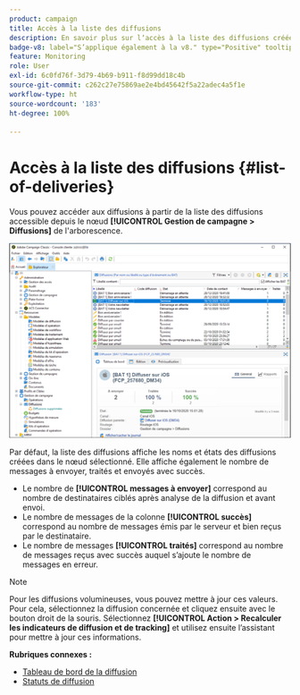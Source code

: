 ```yaml
---
product: campaign
title: Accès à la liste des diffusions
description: En savoir plus sur lʼaccès à la liste des diffusions créées
badge-v8: label="S’applique également à la v8." type="Positive" tooltip="S’applique également à Campaign v8."
feature: Monitoring
role: User
exl-id: 6c0fd76f-3d79-4b69-b911-f8d99dd18c4b
source-git-commit: c262c27e75869ae2e4bd45642f5a22adec4a5f1e
workflow-type: ht
source-wordcount: '183'
ht-degree: 100%

---
```


# Accès à la liste des diffusions {#list-of-deliveries}



Vous pouvez accéder aux diffusions à partir de la liste des diffusions accessible depuis le nœud **[!UICONTROL Gestion de campagne > Diffusions]** de l&#39;arborescence.

![](assets/deliveries-list.png)

Par défaut, la liste des diffusions affiche les noms et états des diffusions créées dans le nœud sélectionné. Elle affiche également le nombre de messages à envoyer, traités et envoyés avec succès.

* Le nombre de **[!UICONTROL messages à envoyer]** correspond au nombre de destinataires ciblés après analyse de la diffusion et avant envoi.
* Le nombre de messages de la colonne **[!UICONTROL succès]** correspond au nombre de messages émis par le serveur et bien reçus par le destinataire.
* Le nombre de messages **[!UICONTROL traités]** correspond au nombre de messages reçus avec succès auquel s’ajoute le nombre de messages en erreur.

>[!NOTE]
>
>Pour les diffusions volumineuses, vous pouvez mettre à jour ces valeurs. Pour cela, sélectionnez la diffusion concernée et cliquez ensuite avec le bouton droit de la souris. Sélectionnez **[!UICONTROL Action > Recalculer les indicateurs de diffusion et de tracking]** et utilisez ensuite l’assistant pour mettre à jour ces informations.

**Rubriques connexes :**

* [Tableau de bord de la diffusion](delivery-dashboard.md)
* [Statuts de diffusion](delivery-statuses.md)
